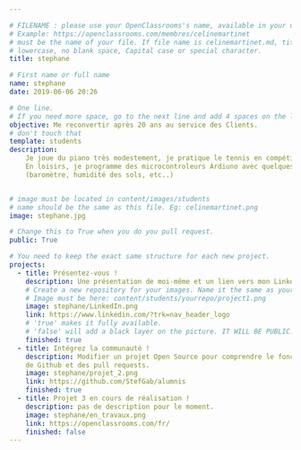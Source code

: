 ```yaml
---

# FILENAME : please use your OpenClassrooms's name, available in your url.
# Example: https://openclassrooms.com/membres/celinemartinet
# must be the name of your file. If file name is celinemartinet.md, title is celinemartinet.
# lowercase, no blank space, Capital case or special character.
title: stephane

# First name or full name
name: stephane
date: 2019-06-06 20:26

# One line.
# If you need more space, go to the next line and add 4 spaces on the left, as in 'description'.
objective: Me reconvertir après 20 ans au service des Clients.
# don't touch that
template: students
description:
    Je joue du piano très modestement, je pratique le tennis en compétition.
    En loisirs, je programme des microcontroleurs Ardiuno avec quelques capteurs
    (baromètre, humidité des sols, etc..)


# image must be located in content/images/students
# name should be the same as this file. Eg: celinemartinet.png
image: stephane.jpg

# Change this to True when you do you pull request.
public: True

# You need to keep the exact same structure for each new project.
projects:
  - title: Présentez-vous !
    description: Une présentation de moi-même et un lien vers mon LinkedIn.
    # Create a new repository for your images. Name it the same as your nickname and profile picture.
    # Image must be here: content/students/yourrepo/project1.png
    image: stephane/LinkedIn.png
    link: https://www.linkedin.com/?trk=nav_header_logo
    # 'true' makes it fully available.
    # 'false' will add a black layer on the picture. IT WILL BE PUBLIC!
    finished: true
  - title: Intégrez la communauté !
    description: Modifier un projet Open Source pour comprendre le fonctionnement de Git,
    de Github et des pull requests. 
    image: stephane/projet_2.png
    link: https://github.com/StefGab/alumnis
    finished: true
  - title: Projet 3 en cours de réalisation !
    description: pas de description pour le moment.
    image: stephane/en_travaux.png
    link: https://openclassrooms.com/fr/
    finished: false
---
```

